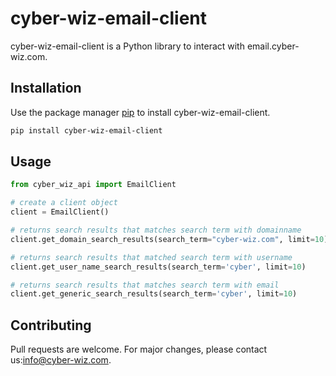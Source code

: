 # cyber-wiz-email-client

cyber-wiz-email-client is a Python library to interact with email.cyber-wiz.com.

## Installation

Use the package manager [pip](https://pip.pypa.io/en/stable/) to install cyber-wiz-email-client.

```bash
pip install cyber-wiz-email-client
```

## Usage

```python
from cyber_wiz_api import EmailClient

# create a client object
client = EmailClient()

# returns search results that matches search term with domainname
client.get_domain_search_results(search_term="cyber-wiz.com", limit=10)

# returns search results that matched search term with username
client.get_user_name_search_results(search_term='cyber', limit=10)

# returns search results that matches search term with email
client.get_generic_search_results(search_term='cyber', limit=10)
```

## Contributing
Pull requests are welcome. For major changes, please contact us:info@cyber-wiz.com.